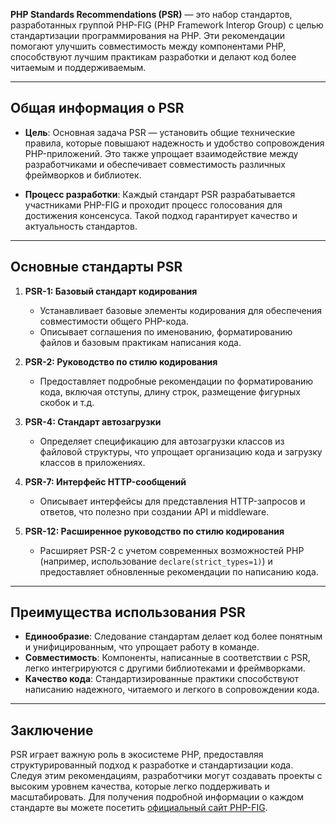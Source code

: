 **PHP Standards Recommendations (PSR)** — это набор стандартов, разработанных группой PHP-FIG (PHP Framework Interop Group) с целью стандартизации программирования на PHP. Эти рекомендации помогают улучшить совместимость между компонентами PHP, способствуют лучшим практикам разработки и делают код более читаемым и поддерживаемым.

---

## Общая информация о PSR

- **Цель**: Основная задача PSR — установить общие технические правила, которые повышают надежность и удобство сопровождения PHP-приложений. Это также упрощает взаимодействие между разработчиками и обеспечивает совместимость различных фреймворков и библиотек.
  
- **Процесс разработки**: Каждый стандарт PSR разрабатывается участниками PHP-FIG и проходит процесс голосования для достижения консенсуса. Такой подход гарантирует качество и актуальность стандартов.

---

## Основные стандарты PSR

1. **PSR-1: Базовый стандарт кодирования**
   - Устанавливает базовые элементы кодирования для обеспечения совместимости общего PHP-кода.
   - Описывает соглашения по именованию, форматированию файлов и базовым практикам написания кода.

2. **PSR-2: Руководство по стилю кодирования**
   - Предоставляет подробные рекомендации по форматированию кода, включая отступы, длину строк, размещение фигурных скобок и т.д.

3. **PSR-4: Стандарт автозагрузки**
   - Определяет спецификацию для автозагрузки классов из файловой структуры, что упрощает организацию кода и загрузку классов в приложениях.

4. **PSR-7: Интерфейс HTTP-сообщений**
   - Описывает интерфейсы для представления HTTP-запросов и ответов, что полезно при создании API и middleware.

5. **PSR-12: Расширенное руководство по стилю кодирования**
   - Расширяет PSR-2 с учетом современных возможностей PHP (например, использование `declare(strict_types=1)`) и предоставляет обновленные рекомендации по написанию кода.

---

## Преимущества использования PSR

- **Единообразие**: Следование стандартам делает код более понятным и унифицированным, что упрощает работу в команде.
- **Совместимость**: Компоненты, написанные в соответствии с PSR, легко интегрируются с другими библиотеками и фреймворками.
- **Качество кода**: Стандартизированные практики способствуют написанию надежного, читаемого и легкого в сопровождении кода.

---

## Заключение

PSR играет важную роль в экосистеме PHP, предоставляя структурированный подход к разработке и стандартизации кода. Следуя этим рекомендациям, разработчики могут создавать проекты с высоким уровнем качества, которые легко поддерживать и масштабировать. Для получения подробной информации о каждом стандарте вы можете посетить [официальный сайт PHP-FIG](https://www.php-fig.org).